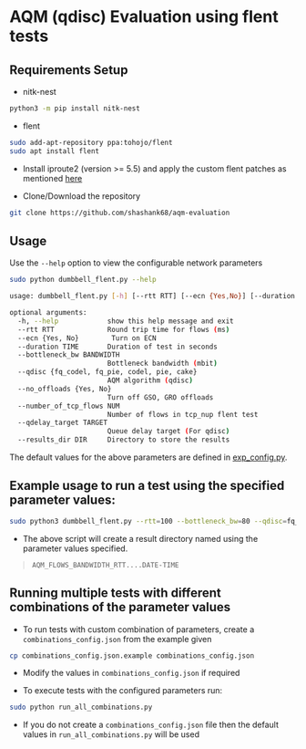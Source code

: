 #  AQM (qdisc) Evaluation using flent tests

## Requirements Setup
* nitk-nest

```bash
python3 -m pip install nitk-nest
```

* flent

```bash
sudo add-apt-repository ppa:tohojo/flent
sudo apt install flent
```

* Install iproute2 (version >= 5.5) and apply the custom flent patches as mentioned [here](./misc_patch_scripts/README.md)

* Clone/Download the repository

```bash
git clone https://github.com/shashank68/aqm-evaluation
```


## Usage

Use the `--help` option to view the configurable network parameters

```bash
sudo python dumbbell_flent.py --help

usage: dumbbell_flent.py [-h] [--rtt RTT] [--ecn {Yes,No}] [--duration TIME] [--bottleneck_bw BANDWIDTH] [--qdisc {fq_codel,fq_pie,codel,pie,cake}] [--no_offloads {Yes,No}] [--number_of_tcp_flows NUM] [--qdelay_target TARGET] [--results_dir DIR]

optional arguments:
  -h, --help            show this help message and exit
  --rtt RTT             Round trip time for flows (ms)
  --ecn {Yes, No}        Turn on ECN
  --duration TIME       Duration of test in seconds
  --bottleneck_bw BANDWIDTH
                        Bottleneck bandwidth (mbit)
  --qdisc {fq_codel, fq_pie, codel, pie, cake}
                        AQM algorithm (qdisc)
  --no_offloads {Yes, No}
                        Turn off GSO, GRO offloads
  --number_of_tcp_flows NUM
                        Number of flows in tcp_nup flent test
  --qdelay_target TARGET
                        Queue delay target (For qdisc)
  --results_dir DIR     Directory to store the results
```
The default values for the above parameters are defined in [exp_config.py](./exp_config.py).

## Example usage to run a test using the specified parameter values:

```bash
sudo python3 dumbbell_flent.py --rtt=100 --bottleneck_bw=80 --qdisc=fq_codel --ecn=No --no_offloads=Yes --results_dir=foo/bar
```
* The above script will create a result directory named using the parameter values specified.
>`AQM_FLOWS_BANDWIDTH_RTT....DATE-TIME` 



## Running multiple tests with different combinations of the parameter values

* To run tests with custom combination of parameters, create a `combinations_config.json` from the example given
```bash
cp combinations_config.json.example combinations_config.json
```

* Modify the values in `combinations_config.json` if required

* To execute tests with the configured parameters run:
```bash
sudo python run_all_combinations.py
```
* If you do not create a `combinations_config.json` file then the default values in `run_all_combinations.py` will be used

